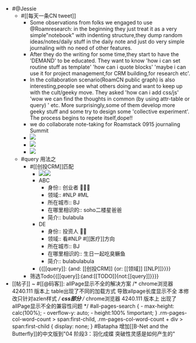 - #@Jessie
    - #[[每天一条CN tweet]]
        - Some observations from folks we engaged to use @Roamresearch: in the beginning they just treat it as a very simple"notebook" with indenting structure,they dump random ideas/notes/daily stuff in the daily note and just do very simple journaling with no need of other features. 
        - After they do the writing for some time,they start to have the 'DEMAND' to be educated. They want to know 'how i can set routine stuff as template' 'how can i quote blocks' 'maybe i can use it for project management,for CRM building,for research etc'.
        - In the collaboration scenario(RoamCN public graph) is also interesting,people see what others doing and want to keep up with the cult/geeky move. They asked 'how can i add css/js' 'wow we can find the thoughts in common (by using attr-table or query) ' etc. More surprisingly,some of them develop more geeky stuff and some try to design some 'collective experiment'. The process begins to repete itself,dope!!
        - we do collaborate note-taking for Roamstack 0915 journaling Summit
        - ![](https://firebasestorage.googleapis.com/v0/b/firescript-577a2.appspot.com/o/imgs%2Fapp%2FRoamCN%2Fs17pfUXjTK.png?alt=media&token=9b432558-7080-4847-bb6b-fc6d71bcb307)
        - ![](https://firebasestorage.googleapis.com/v0/b/firescript-577a2.appspot.com/o/imgs%2Fapp%2FRoamCN%2FtlVcszh6nw.png?alt=media&token=e69f386c-8538-4913-b7d2-b8944088314a)
        - ![](https://firebasestorage.googleapis.com/v0/b/firescript-577a2.appspot.com/o/imgs%2Fapp%2FRoamCN%2FomC7iJfyhl.png?alt=media&token=4c9f7a72-bd7c-44d2-a3e3-34772a57eb0b)
    - #query 用法之
        - #[[创投CRM]]匹配
            - ![](https://firebasestorage.googleapis.com/v0/b/firescript-577a2.appspot.com/o/imgs%2Fapp%2FRoamCN%2F9EQWZK7YM8.png?alt=media&token=ff87c936-3754-4f30-a904-2c25a40b2e94)![](https://uploader.shimo.im/f/TgtzXTrzZD56NPxJ.png!thumbnail)
            - ABC
                - 身份:: 创业者 👨🏽‍💻 
                - 领域:: #NLP #ML
                - 所在城市:: BJ
                - 在哪里相识的:: soho二楼星爸爸
                - 简介:: bulabula 
            - DE
                - 身份:: 投资人 🧙‍♂️ 
                - 领域:: 看#NLP #[[医疗]]方向
                - 所在城市:: BJ
                - 在哪里相识的:: 生日一起吃臭鳜鱼
                - 简介:: bulabulabula
            - {{[[query]]: {and: [[创投CRM]] {or: [[领域]] [[NLP]]}}}}
        - 筛选Todo{{[[query]]:{and:[[TODO]]{not:[[query]]}}}}
- [[帖子]] ~ #[[@码客]]: allPage显示不全的解决方案
    /* chrome浏览器 4240.111 版本上 table出现了不同的加载方式 导致allpage长度显示不全  本修改只针对azlen样式 */
    __**css部分**__
    /* chrome浏览器 4240.111 版本上 出现了 allPage显示不全的兼容性问题 */
    #all-pages-search {
        - max-height: calc(100%);
        - overflow-y: auto;
        - height:100% !important;
    }
    .rm-pages-col-word-count > span:first-child, .rm-pages-col-word-count + div > span:first-child {
    display: none;
    }
    #Batapha 增加[[B-Net and the Butterfly]]的中文版到"04 阶段3：羽化成蝶 突破性灵感是如何产生的"
